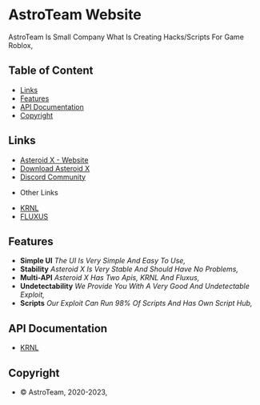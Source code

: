 # AstroTeam Website
AstroTeam Is Small Company What Is Creating Hacks/Scripts For Game Roblox,

## Table of Content
- [Links](#Links)
- [Features](#Features)
- [API Documentation](#APIDocs)
- [Copyright](#Copyright)

<a name="Links"></a>
## Links
- [Asteroid X - Website](https://marcel46509.github.io/astroteam/index.html)
- [Download Asteroid X](https://marcel46509.github.io/astroteam/Download.html)
- [Discord Community](https://dsc.gg/asteroidteam/)
* Other Links
- [KRNL](https://krnl.place/)
- [FLUXUS](https://fluxteam.net/)

<a name="Features"></a>
## Features

* **Simple UI** *The UI Is Very Simple And Easy To Use,*
* **Stability** *Asteroid X Is Very Stable And Should Have No Problems,*
* **Multi-API** *Asteroid X Has Two Apis, KRNL And Fluxus,*
* **Undetectability** *We Provide You With A Very Good And Undetectable Exploit,*
* **Scripts** *Our Exploit Can Run 98% Of Scripts And Has Own Script Hub,*

<a name="APIDocs"></a>
## API Documentation
- [KRNL](https://krnl.place/predocs.html)

<a name="Copyright"></a>
## Copyright
- © AstroTeam, 2020-2023,
